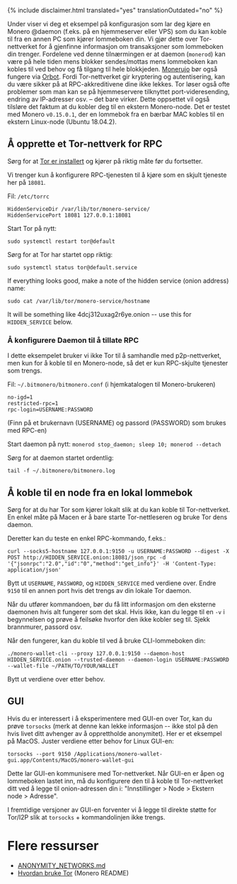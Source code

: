 {% include disclaimer.html translated="yes" translationOutdated="no" %}

Under viser vi deg et eksempel på konfigurasjon som lar deg kjøre en Monero
@daemon (f.eks. på en hjemmeserver eller VPS) som du kan koble til fra en
annen PC som kjører lommeboken din. Vi gjør dette over Tor-nettverket for å
gjenfinne informasjon om transaksjoner som lommeboken din trenger. Fordelene
ved denne tilnærmingen er at daemon (`monerod`) kan være på hele tiden mens
blokker sendes/mottas mens lommeboken kan kobles til ved behov og få tilgang
til hele blokkjeden. [Monerujo](https://www.monerujo.io/) bør også fungere
via [Orbot](https://guardianproject.info/apps/org.torproject.android/).
Fordi Tor-nettverket gir kryptering og autentisering, kan du være sikker på
at RPC-akkreditivene dine ikke lekkes. Tor løser også ofte problemer som man
kan se på hjemmeservere tilknyttet port-videresending, endring av
IP-adresser osv. – det bare virker. Dette oppsettet vil også tilsløre det
faktum at du kobler deg til en ekstern Monero-node. Det er testet med Monero
`v0.15.0.1`, der en lommebok fra en bærbar MAC kobles til en ekstern
Linux-node (Ubuntu 18.04.2).

## Å opprette et Tor-nettverk for RPC

Sørg for at [Tor er
installert](https://community.torproject.org/relay/setup/bridge/debian-ubuntu/)
og kjører på riktig måte før du fortsetter.

Vi trenger kun å konfigurere RPC-tjenesten til å kjøre som en skjult
tjeneste her på `18081`.

Fil: `/etc/torrc`

```
HiddenServiceDir /var/lib/tor/monero-service/
HiddenServicePort 18081 127.0.0.1:18081
```
Start Tor på nytt:
```
sudo systemctl restart tor@default
```

Sørg for at Tor har startet opp riktig:
```
sudo systemctl status tor@default.service
```

If everything looks good, make a note of the hidden service (onion address)
name:
```
sudo cat /var/lib/tor/monero-service/hostname
```
It will be something like 4dcj312uxag2r6ye.onion -- use this for
`HIDDEN_SERVICE` below.

### Å konfigurere Daemon til å tillate RPC

I dette eksempelet bruker vi ikke Tor til å samhandle med p2p-nettverket,
men kun for å koble til en Monero-node, så det er kun RPC-skjulte tjenester
som trengs.

Fil: `~/.bitmonero/bitmonero.conf` (i hjemkatalogen til Monero-brukeren)

```
no-igd=1
restricted-rpc=1
rpc-login=USERNAME:PASSWORD
```
(Finn på et brukernavn (USERNAME) og passord (PASSWORD) som brukes med
RPC-en)

Start daemon på nytt: `monerod stop_daemon; sleep 10; monerod --detach`

Sørg for at daemon startet ordentlig:
```
tail -f ~/.bitmonero/bitmonero.log
```

## Å koble til en node fra en lokal lommebok

Sørg for at du har Tor som kjører lokalt slik at du kan koble til
Tor-nettverket. En enkel måte på Macen er å bare starte Tor-nettleseren og
bruke Tor dens daemon.

Deretter kan du teste en enkel RPC-kommando, f.eks.:
```
curl --socks5-hostname 127.0.0.1:9150 -u USERNAME:PASSWORD --digest -X POST http://HIDDEN_SERVICE.onion:18081/json_rpc -d '{"jsonrpc":"2.0","id":"0","method":"get_info"}' -H 'Content-Type: application/json'
```
Bytt ut `USERNAME`, `PASSWORD`, og `HIDDEN_SERVICE` med verdiene over. Endre
`9150` til en annen port hvis det trengs av din lokale Tor daemon.

Når du utfører kommandoen, bør du få litt informasjon om den eksterne
daemonen hvis alt fungerer som det skal. Hvis ikke, kan du legge til en ` -v
` i begynnelsen og prøve å feilsøke hvorfor den ikke kobler seg til. Sjekk
brannmurer, passord osv.

Når den fungerer, kan du koble til ved å bruke CLI-lommeboken din:
```
./monero-wallet-cli --proxy 127.0.0.1:9150 --daemon-host HIDDEN_SERVICE.onion --trusted-daemon --daemon-login USERNAME:PASSWORD --wallet-file ~/PATH/TO/YOUR/WALLET
```
Bytt ut verdiene over etter behov.

## GUI

Hvis du er interessert i å eksperimentere med GUI-en over Tor, kan du prøve
`torsocks` (merk at denne kan lekke informasjon -- ikke stol på den hvis
livet ditt avhenger av å opprettholde anonymitet).  Her er et eksempel på
MacOS. Juster verdiene etter behov for Linux GUI-en:
```
torsocks --port 9150 /Applications/monero-wallet-gui.app/Contents/MacOS/monero-wallet-gui
```

Dette lar GUI-en kommunisere med Tor-nettverket. Når GUI-en er åpen og lommeboken lastet inn, må du konfigurere den til å koble til Tor-nettverket ditt ved å legge til onion-adressen din i: "Innstillinger > Node > Ekstern node > Adresse".

I fremtidige versjoner av GUI-en forventer vi å legge til direkte støtte for
Tor/I2P slik at `torsocks` + kommandolinjen ikke trengs.

# Flere ressurser

* [ANONYMITY_NETWORKS.md](https://github.com/monero-project/monero/blob/master/docs/ANONYMITY_NETWORKS.md)
* [Hvordan bruke Tor](https://github.com/monero-project/monero#using-tor)
  (Monero README)
